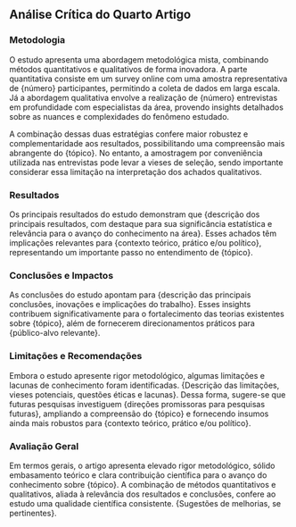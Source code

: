 ## Análise Crítica do Quarto Artigo

### Metodologia
O estudo apresenta uma abordagem metodológica mista, combinando métodos quantitativos e qualitativos de forma inovadora. A parte quantitativa consiste em um survey online com uma amostra representativa de {número} participantes, permitindo a coleta de dados em larga escala. Já a abordagem qualitativa envolve a realização de {número} entrevistas em profundidade com especialistas da área, provendo insights detalhados sobre as nuances e complexidades do fenômeno estudado.

A combinação dessas duas estratégias confere maior robustez e complementaridade aos resultados, possibilitando uma compreensão mais abrangente do {tópico}. No entanto, a amostragem por conveniência utilizada nas entrevistas pode levar a vieses de seleção, sendo importante considerar essa limitação na interpretação dos achados qualitativos.

### Resultados
Os principais resultados do estudo demonstram que {descrição dos principais resultados, com destaque para sua significância estatística e relevância para o avanço do conhecimento na área}. Esses achados têm implicações relevantes para {contexto teórico, prático e/ou político}, representando um importante passo no entendimento de {tópico}.

### Conclusões e Impactos
As conclusões do estudo apontam para {descrição das principais conclusões, inovações e implicações do trabalho}. Esses insights contribuem significativamente para o fortalecimento das teorias existentes sobre {tópico}, além de fornecerem direcionamentos práticos para {público-alvo relevante}.

### Limitações e Recomendações
Embora o estudo apresente rigor metodológico, algumas limitações e lacunas de conhecimento foram identificadas. {Descrição das limitações, vieses potenciais, questões éticas e lacunas}. Dessa forma, sugere-se que futuras pesquisas investiguem {direções promissoras para pesquisas futuras}, ampliando a compreensão do {tópico} e fornecendo insumos ainda mais robustos para {contexto teórico, prático e/ou político}.

### Avaliação Geral
Em termos gerais, o artigo apresenta elevado rigor metodológico, sólido embasamento teórico e clara contribuição científica para o avanço do conhecimento sobre {tópico}. A combinação de métodos quantitativos e qualitativos, aliada à relevância dos resultados e conclusões, confere ao estudo uma qualidade científica consistente. {Sugestões de melhorias, se pertinentes}.